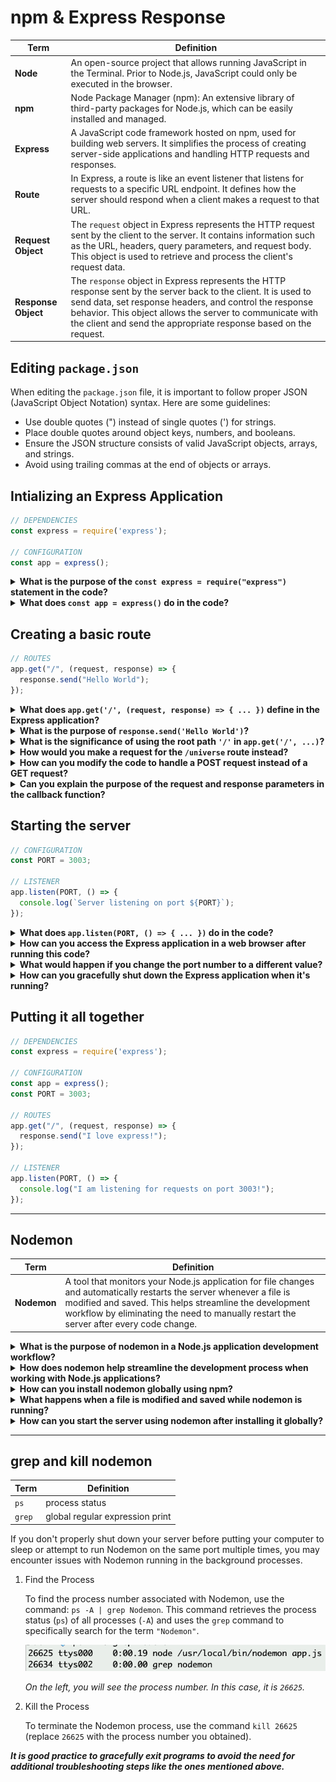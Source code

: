 # npm & Express Response

| Term | Definition |
| ---- | ---------- |
| __Node__ | An open-source project that allows running JavaScript in the Terminal. Prior to Node.js, JavaScript could only be executed in the browser. |
| __npm__ | Node Package Manager (npm): An extensive library of third-party packages for Node.js, which can be easily installed and managed. |
| __Express__ | A JavaScript code framework hosted on npm, used for building web servers. It simplifies the process of creating server-side applications and handling HTTP requests and responses. |
| __Route__ | In Express, a route is like an event listener that listens for requests to a specific URL endpoint. It defines how the server should respond when a client makes a request to that URL.|
| __Request Object__ | The `request` object in Express represents the HTTP request sent by the client to the server. It contains information such as the URL, headers, query parameters, and request body. This object is used to retrieve and process the client's request data. |
| __Response Object__ | The `response` object in Express represents the HTTP response sent by the server back to the client. It is used to send data, set response headers, and control the response behavior. This object allows the server to communicate with the client and send the appropriate response based on the request. |

## Editing `package.json`

When editing the `package.json` file, it is important to follow proper JSON (JavaScript Object Notation) syntax. Here are some guidelines:

- Use double quotes (") instead of single quotes (') for strings.
- Place double quotes around object keys, numbers, and booleans.
- Ensure the JSON structure consists of valid JavaScript objects, arrays, and strings.
- Avoid using trailing commas at the end of objects or arrays.

## Intializing an Express Application

```js
// DEPENDENCIES
const express = require('express');

// CONFIGURATION
const app = express();
```

<details>
<summary><strong>What is the purpose of the <code>const express = require("express")</code> statement in the code?</strong></summary>

The `require("express")` statement imports the Express module, allowing us to use its functionalities in our code. By assigning it to the `express` constant, we can access the Express features and create an Express application.
</details>

<details>
<summary><strong>What does <code>const app = express()</code> do in the code?</strong></summary>

`const app = express()` creates an instance of the Express application. We assign it to the `app` constant, which we can then use to define routes and set up the server.
</details>

## Creating a basic route

```js
// ROUTES
app.get("/", (request, response) => {
  response.send("Hello World");
});
```

<details>
<summary><strong>What does <code>app.get('/', (request, response) => { ... })</code> define in the Express application?</strong></summary>

This code defines a route for handling HTTP GET requests to the root path (`/`) of the server. The callback function `(request, response) => { ... }` specifies the actions to be taken when a GET request is received at the root path.
</details>

<details>
<summary><strong>What is the purpose of <code>response.send('Hello World')</code>?</strong></summary>

`response.send('Hello World')` is used to send the response back to the client when a request is made to the defined route. In this case, it sends the string `'Hello World'` as the response, which will be displayed in the client's browser or application.
</details>

<details>
<summary><strong>What is the significance of using the root path <code>'/'</code> in <code>app.get('/', ...)</code>?</strong></summary>

Using the root path `'/'` as the route in `app.get('/', ...)` means that the route will be triggered when a client accesses the main URL of the server (e.g., `http://localhost:3003/`). It serves as the entry point for the application.
</details>

<details>
<summary><strong>How would you make a request for the <code>/universe</code> route instead?</strong></summary>

To make a request for the `/universe` route, you would need to modify the code to define a new route. For example:

```js
app.get('/universe', (request, response) => {
  response.send('Welcome to the universe!');
});
```
</details>

<details>
<summary><strong>How can you modify the code to handle a POST request instead of a GET request?</strong></summary>

To modify the code to handle a POST request, you can change `app.get` to `app.post` and update the corresponding callback function to handle the POST request logic. For example:

```js
app.post('/', (request, response) => {
  response.send('This is a POST request');
});
```
</details>

<details>
<summary><strong>Can you explain the purpose of the request and response parameters in the callback function?</strong></summary>

- The `request` parameter represents the HTTP request sent by the client to the server. It contains information about the request, such as the URL, headers, query parameters, and request body. The `request` object allows us to access and process the data sent by the client.

- The `response` parameter represents the HTTP response sent by the server back to the client. It is used to send data, set response headers, and control the response behavior. By using the `response` object, we can send the appropriate response to the client based on the received request.
</details>

## Starting the server

```js
// CONFIGURATION
const PORT = 3003;

// LISTENER
app.listen(PORT, () => {
  console.log(`Server listening on port ${PORT}`);
});
```

<details>
<summary><strong>What does <code>app.listen(PORT, () => { ... })</code> do in the code?</strong></summary>

`app.listen(PORT, () => { ... })` starts the server and makes it listen for incoming requests on the specified `PORT`. Once the server is running, the callback function is executed, which in this case logs a message to the console confirming that the server is listening on the specified port.
</details>

<details>
<summary><strong>How can you access the Express application in a web browser after running this code?</strong></summary>

After running the code and starting the server, you can access the Express application by opening a web browser and entering the URL `http://localhost:3003` (assuming the server is running on port `3003`). The browser will send a GET request to the server, and the defined route for '/' will handle the request and send the response, which will be displayed in the browser.
</details>

<details>
<summary><strong>What would happen if you change the port number to a different value?</strong></summary>

If you change the port number to a different value in the `PORT` constant and start the server, the Express application will listen for incoming requests on the new port instead. To access the application in a web browser, you would need to use the updated port number in the URL (e.g., `http://localhost:<new_port>`).
</details>

<details>
<summary><strong>How can you gracefully shut down the Express application when it's running?</strong></summary>

To gracefully shut down the Express application when it's running, you can press `Ctrl + C` in the terminal or command prompt where the server is running. This keyboard shortcut sends a signal to the server process, causing it to terminate and release the port it was using. After shutting down the server, the application will no longer be accessible.
</details>

## Putting it all together

```js
// DEPENDENCIES
const express = require('express');

// CONFIGURATION
const app = express();
const PORT = 3003;

// ROUTES
app.get("/", (request, response) => {
  response.send("I love express!");
});

// LISTENER
app.listen(PORT, () => {
  console.log("I am listening for requests on port 3003!");
});
```

---

## Nodemon

| Term | Definition |
| ---- | ---------- |
| __Nodemon__ | A tool that monitors your Node.js application for file changes and automatically restarts the server whenever a file is modified and saved. This helps streamline the development workflow by eliminating the need to manually restart the server after every code change. |

<details>
<summary><strong>What is the purpose of nodemon in a Node.js application development workflow?</strong></summary>

The purpose of nodemon in a Node.js application development workflow is to monitor the files in your project and automatically restart the Node.js server whenever a file is modified and saved. It eliminates the need to manually stop and restart the server after each code change, providing a seamless development experience.
</details>

<details>
<summary><strong>How does nodemon help streamline the development process when working with Node.js applications?</strong></summary>

Nodemon streamlines the development process by eliminating the need for manual server restarts. It saves developers time and effort by automatically detecting file changes and restarting the server. With nodemon, developers can focus on writing code and testing changes without the interruption of manually restarting the server after every modification.
</details>

<details>
<summary><strong>How can you install nodemon globally using npm?</strong></summary>

To install nodemon globally using npm, you can run the following command in your terminal or command prompt:

```bash
npm install -g nodemon
```

The `-g` flag indicates that nodemon should be installed globally, making it accessible as a command-line tool across your entire system.
</details>

<details>
<summary><strong>What happens when a file is modified and saved while nodemon is running?</strong></summary>

When a file is modified and saved while nodemon is running, nodemon detects the change and automatically restarts the Node.js server. It re-executes the application, loading the updated code, and allows you to see the changes immediately without having to manually restart the server.
</details>

<details>
<summary><strong>How can you start the server using nodemon after installing it globally?</strong></summary>

After installing nodemon globally, you can start the server using nodemon by running the following command in your project directory:

```bash
nodemon your-server-file.js
```

Replace `your-server-file.js` with the actual filename of your Node.js server file. Nodemon will monitor the file for changes and start the server, providing automatic restarts whenever you save changes to the file.
</details>

---

## grep and kill nodemon

| Term | Definition |
| ---- | ---------- |
| `ps` | process status |
| `grep` | global regular expression print |

If you don't properly shut down your server before putting your computer to sleep or attempt to run Nodemon on the same port multiple times, you may encounter issues with Nodemon running in the background processes.

1. Find the Process

    To find the process number associated with Nodemon, use the command: `ps -A | grep Nodemon`. This command retrieves the process status (`ps`) of all processes (`-A`) and uses the `grep` command to specifically search for the term `"Nodemon"`.

    ![](./images/ps-grep.png)

    *On the left, you will see the process number. In this case, it is `26625`.*

2. Kill the Process

    To terminate the Nodemon process, use the command `kill 26625` (replace `26625` with the process number you obtained).

__*It is good practice to gracefully exit programs to avoid the need for additional troubleshooting steps like the ones mentioned above.*__